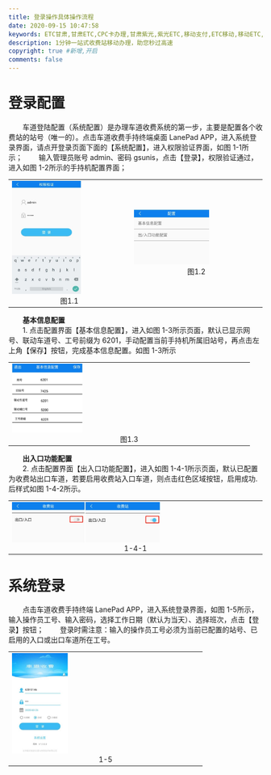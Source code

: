 ```yaml
---
title: 登录操作具体操作流程
date: 2020-09-15 10:47:58
keywords: ETC甘肃,甘肃ETC,CPC卡办理,甘肃紫光,紫光ETC,移动支付,ETC移动,移动ETC,ETC办理，ETC手持终端,甘肃ETC办理,甘肃ETC发行,移动发行终端,手持便携式收费系统
description: 1分钟一站式收费站移动办理，助您秒过高速
copyright: true #新增,开启
comments: false
---
```


# 登录配置
&emsp;&emsp;车道登陆配置（系统配置）是办理车道收费系统的第一步，主要是配置各个收费站的站号（唯一的）。点击车道收费手持终端桌面 LanePad APP，进入系统登录界面，请点开登录页面下面的【系统配置】，进入权限验证界面，如图 1-1所示；
&emsp;&emsp;输入管理员账号 admin、密码 gsunis，点击【登录】，权限验证通过，进入如图 1-2所示的手持机配置界面；
<table>
  <td><img src="/pub-images/lanelogin-1.jpg"  width="60%" /><div style="text-align:center;">图1.1</div></td>
  <td><img src="/pub-images/lanelogin-2.jpg"  width="60%" /><div style="text-align:center;">图1.2</div></td>
   </table> 
<div style="font-weight:bold;">&emsp;&emsp;基本信息配置</div>
&emsp;&emsp;1. 点击配置界面【基本信息配置】，进入如图 1-3所示页面，默认已显示网号、联动车道号、工号前缀为 6201，手动配置当前手持机所属旧站号，再点击左上角【保存】按钮，完成基本信息配置。如图 1-3所示
<table>
  <td><img src="/pub-images/lanelogin-3.jpg"  width="30%" /><div style="text-align:center;">图1.3</div></td>
   </table> 
<div style="font-weight:bold;">&emsp;&emsp;出入口功能配置</div>
&emsp;&emsp;2. 点击配置界面【出入口功能配置】，进入如图 1-4-1所示页面，默认已配置为收费站出口车道，若要启用收费站入口车道，则点击红色区域按钮，启用成功.后样式如图 1-4-2所示。
<table>
  <td><img src="/pub-images/lanelogin-4.jpg"  width="60%" /><div style="text-align:center;">1-4-1</div></td>
   </table> 

# 系统登录
&emsp;&emsp;点击车道收费手持终端 LanePad APP，进入系统登录界面，如图 1-5所示，输入操作员工号、输入密码，选择工作日期（默认为当天）、选择班次，点击【登录】按钮；
&emsp;&emsp;登录时需注意：输入的操作员工号必须为当前已配置的站号、已启用的入口或出口车道所在工号。
<table>
  <td><img src="/pub-images/lanelogin-5.jpg"  width="30%" /><div style="text-align:center;">1-5</div></td>
   </table> 


    
